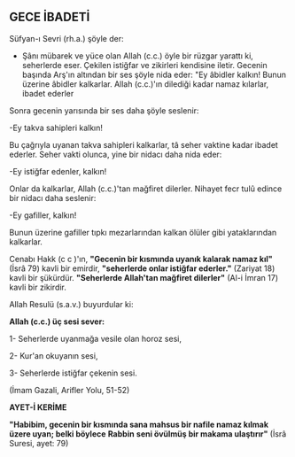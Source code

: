 ## GECE İBADETİ

Süfyan-ı Sevri (rh.a.) şöyle der:

- Şânı mübarek ve yüce olan Allah (c.c.) öyle bir rüzgar yarattı ki, seherlerde eser. Çekilen istiğfar ve zikirleri kendisine iletir. Gecenin başında Arş'ın altından bir ses şöyle nida eder: "Ey âbidler kalkın! Bunun üzerine âbidler kalkarlar. Allah (c.c.)'ın dilediği kadar namaz kılarlar, ibadet ederler

Sonra gecenin yarısında bir ses daha şöyle seslenir:

-Ey takva sahipleri kalkın!

Bu çağrıyla uyanan takva sahipleri kalkarlar, tâ seher vaktine kadar ibadet ederler. Seher vakti olunca, yine bir nidacı daha nida eder:

-Ey istiğfar edenler, kalkın!

Onlar da kalkarlar, Allah (c.c.)'tan mağfiret dilerler. Nihayet fecr tulû edince bir nidacı daha seslenir:

-Ey gafiller, kalkın!

Bunun üzerine gafiller tıpkı mezarlarından kalkan ölüler gibi yataklarından kalkarlar.

Cenabı Hakk (c c )'ın, **"Gecenin bir kısmında uyanık kalarak namaz kıl"** (İsrâ 79) kavli bir emirdir, **"seherler­de onlar istiğfar ederler."** (Zariyat 18) kavli bir şükürdür. **"Seherlerde Allah'tan mağfiret dilerler"** (Al-i İmran 17) kavli bir zikirdir.

Allah Resulü (s.a.v.) buyurdular ki:

**Allah (c.c.) üç sesi sever:**

1- Seherlerde uyanmağa vesile olan horoz sesi,

2- Kur'an okuyanın sesi,

3- Seherlerde istiğfar çekenin sesi.

(İmam Gazali, Arifler Yolu, 51-52)

**AYET-İ KERİME**

**"Habibim, gecenin bir kısmında sana mahsus bir nafile namaz kılmak üzere uyan; belki böylece** **Rabbin** **seni övülmüş bir makama ulaştırır"** (İsrâ Suresi, ayet: 79)
